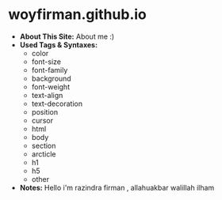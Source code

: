 # woyfirman.github.io
* **About This Site:**
About me :)
* **Used Tags & Syntaxes:**
  * color
  * font-size
  * font-family
  * background
  * font-weight
  * text-align
  * text-decoration
  * position
  * cursor
  * html
  * body
  * section
  * arcticle
  * h1
  * h5
  * other
* **Notes:** 
Hello i'm razindra firman , allahuakbar walillah ilham
